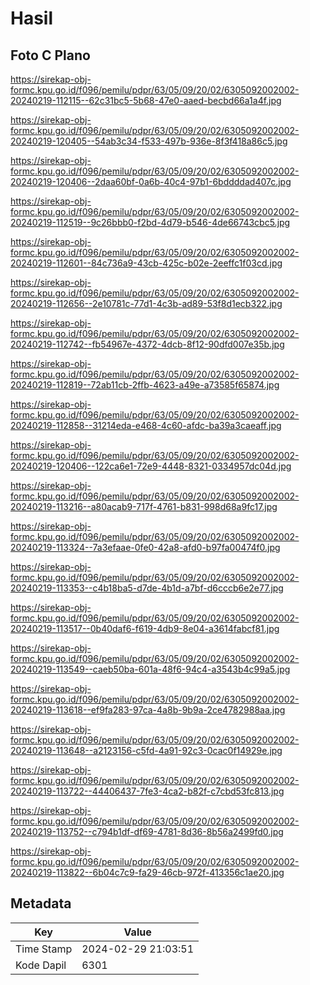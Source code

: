 # Hasil

## Foto C Plano

https://sirekap-obj-formc.kpu.go.id/f096/pemilu/pdpr/63/05/09/20/02/6305092002002-20240219-112115--62c31bc5-5b68-47e0-aaed-becbd66a1a4f.jpg

https://sirekap-obj-formc.kpu.go.id/f096/pemilu/pdpr/63/05/09/20/02/6305092002002-20240219-120405--54ab3c34-f533-497b-936e-8f3f418a86c5.jpg

https://sirekap-obj-formc.kpu.go.id/f096/pemilu/pdpr/63/05/09/20/02/6305092002002-20240219-120406--2daa60bf-0a6b-40c4-97b1-6bddddad407c.jpg

https://sirekap-obj-formc.kpu.go.id/f096/pemilu/pdpr/63/05/09/20/02/6305092002002-20240219-112519--9c26bbb0-f2bd-4d79-b546-4de66743cbc5.jpg

https://sirekap-obj-formc.kpu.go.id/f096/pemilu/pdpr/63/05/09/20/02/6305092002002-20240219-112601--84c736a9-43cb-425c-b02e-2eeffc1f03cd.jpg

https://sirekap-obj-formc.kpu.go.id/f096/pemilu/pdpr/63/05/09/20/02/6305092002002-20240219-112656--2e10781c-77d1-4c3b-ad89-53f8d1ecb322.jpg

https://sirekap-obj-formc.kpu.go.id/f096/pemilu/pdpr/63/05/09/20/02/6305092002002-20240219-112742--fb54967e-4372-4dcb-8f12-90dfd007e35b.jpg

https://sirekap-obj-formc.kpu.go.id/f096/pemilu/pdpr/63/05/09/20/02/6305092002002-20240219-112819--72ab11cb-2ffb-4623-a49e-a73585f65874.jpg

https://sirekap-obj-formc.kpu.go.id/f096/pemilu/pdpr/63/05/09/20/02/6305092002002-20240219-112858--31214eda-e468-4c60-afdc-ba39a3caeaff.jpg

https://sirekap-obj-formc.kpu.go.id/f096/pemilu/pdpr/63/05/09/20/02/6305092002002-20240219-120406--122ca6e1-72e9-4448-8321-0334957dc04d.jpg

https://sirekap-obj-formc.kpu.go.id/f096/pemilu/pdpr/63/05/09/20/02/6305092002002-20240219-113216--a80acab9-717f-4761-b831-998d68a9fc17.jpg

https://sirekap-obj-formc.kpu.go.id/f096/pemilu/pdpr/63/05/09/20/02/6305092002002-20240219-113324--7a3efaae-0fe0-42a8-afd0-b97fa00474f0.jpg

https://sirekap-obj-formc.kpu.go.id/f096/pemilu/pdpr/63/05/09/20/02/6305092002002-20240219-113353--c4b18ba5-d7de-4b1d-a7bf-d6cccb6e2e77.jpg

https://sirekap-obj-formc.kpu.go.id/f096/pemilu/pdpr/63/05/09/20/02/6305092002002-20240219-113517--0b40daf6-f619-4db9-8e04-a3614fabcf81.jpg

https://sirekap-obj-formc.kpu.go.id/f096/pemilu/pdpr/63/05/09/20/02/6305092002002-20240219-113549--caeb50ba-601a-48f6-94c4-a3543b4c99a5.jpg

https://sirekap-obj-formc.kpu.go.id/f096/pemilu/pdpr/63/05/09/20/02/6305092002002-20240219-113618--ef9fa283-97ca-4a8b-9b9a-2ce4782988aa.jpg

https://sirekap-obj-formc.kpu.go.id/f096/pemilu/pdpr/63/05/09/20/02/6305092002002-20240219-113648--a2123156-c5fd-4a91-92c3-0cac0f14929e.jpg

https://sirekap-obj-formc.kpu.go.id/f096/pemilu/pdpr/63/05/09/20/02/6305092002002-20240219-113722--44406437-7fe3-4ca2-b82f-c7cbd53fc813.jpg

https://sirekap-obj-formc.kpu.go.id/f096/pemilu/pdpr/63/05/09/20/02/6305092002002-20240219-113752--c794b1df-df69-4781-8d36-8b56a2499fd0.jpg

https://sirekap-obj-formc.kpu.go.id/f096/pemilu/pdpr/63/05/09/20/02/6305092002002-20240219-113822--6b04c7c9-fa29-46cb-972f-413356c1ae20.jpg


## Metadata

| Key        | Value               |
| ---------- | ------------------- |
| Time Stamp | 2024-02-29 21:03:51 |
| Kode Dapil | 6301                |



